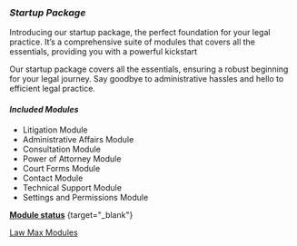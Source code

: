 

### ***Startup Package***
Introducing our startup package, the perfect foundation for your legal practice. It’s a comprehensive suite of modules that covers all the essentials, providing you with a powerful kickstart

Our startup package covers all the essentials, ensuring a robust beginning for your legal journey. Say goodbye to administrative hassles and hello to efficient legal practice.


#### ***Included Modules***

* Litigation Module
* Administrative Affairs Module
* Consultation Module
* Power of Attorney Module
* Court Forms Module
* Contact Module
* Technical Support Module 
* Settings and Permissions Module

**[Module status](https://lawmax.app/modules)** {target="_blank"}

<a href="https://lawmax.app/modules" target="_blank">Law Max Modules</a>


 <!-- **[Module Link](https://www.markdownguide.org/basic-syntax/#overview)**



![Law Max](../images/lawmax-s-06.png "Logo") -->

<style>
.blank {
target-name:new;
target-new:tab;
}
    </style>
